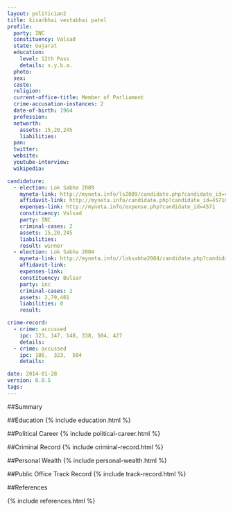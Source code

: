 ```yaml
---
layout: politician2
title: kisanbhai vestabhai patel
profile: 
  party: INC
  constituency: Valsad
  state: Gujarat
  education: 
    level: 12th Pass
    details: s.y.b.a.
  photo: 
  sex: 
  caste: 
  religion: 
  current-office-title: Member of Parliament
  crime-accusation-instances: 2
  date-of-birth: 1964
  profession: 
  networth: 
    assets: 15,20,245
    liabilities: 
  pan: 
  twitter: 
  website: 
  youtube-interview: 
  wikipedia: 

candidature: 
  - election: Lok Sabha 2009
    myneta-link: http://myneta.info/ls2009/candidate.php?candidate_id=4571
    affidavit-link: http://myneta.info/candidate.php?candidate_id=4571&scan=original
    expenses-link: http://myneta.info/expense.php?candidate_id=4571
    constituency: Valsad 
    party: INC
    criminal-cases: 2
    assets: 15,20,245
    liabilities: 
    result: winner 
  - election: Lok Sabha 2004
    myneta-link: http://myneta.info//loksabha2004/candidate.php?candidate_id=1077
    affidavit-link: 
    expenses-link: 
    constituency: Bulsar 
    party: inc
    criminal-cases: 2
    assets: 2,79,461
    liabilities: 0
    result:  

crime-record: 
  - crime: accussed
    ipc: 323, 147, 148, 338, 504, 427
    details:  
  - crime: accussed
    ipc: 186,  323,  504
    details:  

date: 2014-01-28
version: 0.0.5
tags: 
---
```

##Summary


##Education
{% include education.html %}


##Political Career
{% include political-career.html %}


##Criminal Record
{% include criminal-record.html %}


##Personal Wealth
{% include personal-wealth.html %}


##Public Office Track Record
{% include track-record.html %}


##References


{% include references.html %}